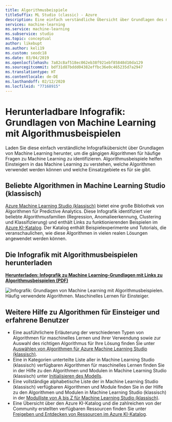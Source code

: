 ```yaml
---
title: Algorithmusbeispiele
titleSuffix: ML Studio (classic) - Azure
description: Eine einfach verständliche Übersicht über Grundlagen des maschinellen Lernens mit Algorithmusbeispielen. Die herunterladbare Infografik behandelt die meisten Fragen zu maschinellem Lernen.
services: machine-learning
ms.service: machine-learning
ms.subservice: studio
ms.topic: conceptual
author: likebupt
ms.author: keli19
ms.custom: seodc18
ms.date: 03/04/2019
ms.openlocfilehash: 7a82c8af518ec062eb38f921ebf85848d10da129
ms.sourcegitcommit: bdf31d87bddd04382effbc36e0c465235d7a2947
ms.translationtype: HT
ms.contentlocale: de-DE
ms.lasthandoff: 02/12/2020
ms.locfileid: "77168915"
---
```

# <a name="downloadable-infographic-machine-learning-basics-with-algorithm-examples"></a>Herunterladbare Infografik: Grundlagen von Machine Learning mit Algorithmusbeispielen

Laden Sie diese einfach verständliche Infografikübersicht über Grundlagen von Machine Learning herunter, um die gängigen Algorithmen für häufige Fragen zu Machine Learning zu identifizieren. Algorithmusbeispiele helfen Einsteigern in das Machine Learning zu verstehen, welche Algorithmen verwendet werden können und welche Einsatzgebiete es für sie gibt.

## <a name="popular-algorithms-in-machine-learning-studio-classic"></a>Beliebte Algorithmen in Machine Learning Studio (klassisch)

[Azure Machine Learning Studio (klassisch)](https://studio.azureml.net/) bietet eine große Bibliothek von Algorithmen für Predictive Analytics. Diese Infografik identifiziert vier beliebte Algorithmusfamilien (Regression, Anomalieerkennung, Clustering und Klassifizierung) und enthält Links zu funktionierenden Beispielen im [Azure KI-Katalog](https://gallery.azure.ai/). Der Katalog enthält Beispielexperimente und Tutorials, die veranschaulichen, wie diese Algorithmen in vielen realen Lösungen angewendet werden können.

## <a name="download-the-infographic-with-algorithm-examples"></a>Die Infografik mit Algorithmusbeispielen herunterladen

**[Herunterladen: Infografik zu Machine Learning-Grundlagen mit Links zu Algorithmusbeispielen (PDF)](https://download.microsoft.com/download/0/5/A/05AE6B94-E688-403E-90A5-6035DBE9EEC5/machine-learning-basics-infographic-with-algorithm-examples.pdf)**

![Infografik: Grundlagen von Machine Learning mit Algorithmusbeispielen. Häufig verwendete Algorithmen. Maschinelles Lernen für Einsteiger.](./media/basics-infographic-with-algorithm-examples/machine-learning-basics-infographic-with-algorithm-examples.png)

## <a name="more-help-with-algorithms-for-beginners-and-advanced-users"></a>Weitere Hilfe zu Algorithmen für Einsteiger und erfahrene Benutzer

* Eine ausführlichere Erläuterung der verschiedenen Typen von Algorithmen für maschinelles Lernen und ihrer Verwendung sowie zur Auswahl des richtigen Algorithmus für Ihre Lösung finden Sie unter [Auswählen von Algorithmen für Azure Machine Learning Studio (klassisch)](algorithm-choice.md).
* Eine in Kategorien unterteilte Liste aller in Machine Learning Studio (klassisch) verfügbaren Algorithmen für maschinelles Lernen finden Sie in der Hilfe zu den Algorithmen und Modulen in Machine Learning Studio (klassisch) unter [Initialisieren des Modells][initialize-model].
* Eine vollständige alphabetische Liste der in Machine Learning Studio (klassisch) verfügbaren Algorithmen und Module finden Sie in der Hilfe zu den Algorithmen und Modulen in Machine Learning Studio (klassisch) in der [Modulliste von A bis Z für Machine Learning Studio (klassisch)][a-z-list].
* Eine Übersicht über den Azure KI-Katalog und die zahlreichen von der Community erstellten verfügbaren Ressourcen finden Sie unter [Freigeben und Entdecken von Ressourcen im Azure KI-Katalog](gallery-how-to-use-contribute-publish.md).


<!-- Module References -->
[a-z-list]: /azure/machine-learning/studio-module-reference/a-z-module-list
[initialize-model]: /azure/machine-learning/studio-module-reference/machine-learning-initialize-model
[k-means-clustering]: /azure/machine-learning/studio-module-reference/k-means-clustering
[one-vs-all-multiclass]: /azure/machine-learning/studio-module-reference/one-vs-all-multiclass
